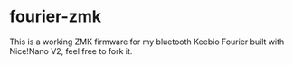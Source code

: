 # fourier-zmk
This is a working ZMK firmware for my bluetooth Keebio Fourier built with Nice!Nano V2, feel free to fork it.
